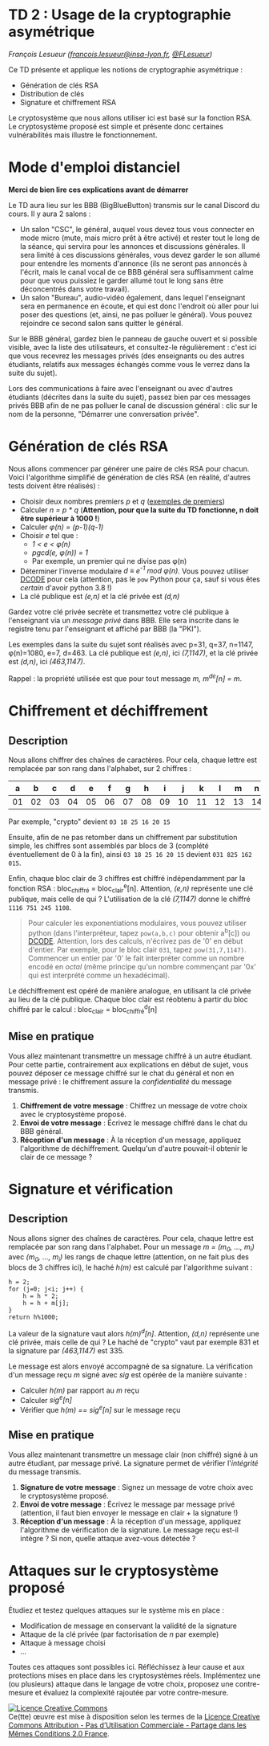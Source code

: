 # TD 2 : Usage de la cryptographie asymétrique

_François Lesueur ([francois.lesueur@insa-lyon.fr](mailto:francois.lesueur@insa-lyon.fr), [@FLesueur](https://twitter.com/FLesueur))_

Ce TD présente et applique les notions de cryptographie asymétrique :

* Génération de clés RSA
* Distribution de clés
* Signature et chiffrement RSA

Le cryptosystème que nous allons utiliser ici est basé sur la fonction RSA. Le cryptosystème proposé est simple et présente donc certaines vulnérabilités mais illustre le fonctionnement.

Mode d'emploi distanciel
========================

**Merci de bien lire ces explications avant de démarrer**

Le TD aura lieu sur les BBB (BigBlueButton) transmis sur le canal Discord du cours. Il y aura 2 salons :

* Un salon "CSC", le général, auquel vous devez tous vous connecter en mode micro (mute, mais micro prêt à être activé) et rester tout le long de la séance, qui servira pour les annonces et discussions générales. Il sera limité à ces discussions générales, vous devez garder le son allumé pour entendre les moments d'annonce (ils ne seront pas annoncés à l'écrit, mais le canal vocal de ce BBB général sera suffisamment calme pour que vous puissiez le garder allumé tout le long sans être déconcentrés dans votre travail).
* Un salon "Bureau", audio-vidéo également, dans lequel l'enseignant sera en permanence en écoute, et qui est donc l'endroit où aller pour lui poser des questions (et, ainsi, ne pas polluer le général). Vous pouvez rejoindre ce second salon sans quitter le général.

Sur le BBB général, gardez bien le panneau de gauche ouvert et si possible visible, avec la liste des utilisateurs, et consultez-le régulièrement : c'est ici que vous recevrez les messages privés (des enseignants ou des autres étudiants, relatifs aux messages échangés comme vous le verrez dans la suite du sujet).

Lors des communications à faire avec l'enseignant ou avec d'autres étudiants (décrites dans la suite du sujet), passez bien par ces messages privés BBB afin de ne pas polluer le canal de discussion général : clic sur le nom de la personne, "Démarrer une conversation privée".

Génération de clés RSA
======================

Nous allons commencer par générer une paire de clés RSA pour chacun. Voici l'algorithme simplifié de génération de clés RSA (en réalité, d'autres tests doivent être réalisés) :

* Choisir deux nombres premiers _p_ et _q_ ([exemples de premiers](https://fr.wikipedia.org/wiki/Liste_de_nombres_premiers))
* Calculer _n = p * q_ (__Attention, pour que la suite du TD fonctionne, n doit être supérieur à 1000 !__)
* Calculer _&phi;(n) = (p-1)(q-1)_
* Choisir _e_ tel que :
	* _1 < e < &phi;(n)_
	* _pgcd(e, &phi;(n)) = 1_
	* Par exemple, un premier qui ne divise pas &phi;(n)
* Déterminer l'inverse modulaire _d &equiv; e<sup>-1</sup> mod &phi;(n)_. Vous pouvez utiliser [DCODE](https://www.dcode.fr/inverse-modulaire) pour cela (attention, pas le `pow` Python pour ça, sauf si vous êtes *certain* d'avoir python 3.8 !) <!-- Vous pouvez utiliser [Wolfram Alpha](http://www.wolframalpha.com), avec une requête de la forme `7 ^ -1 mod 1147` (attention, pas le `pow` Python pour ça !) -->
* La clé publique est _(e,n)_ et la clé privée est _(d,n)_

Gardez votre clé privée secrète et transmettez votre clé publique à l'enseignant via un _message privé_ dans BBB. Elle sera inscrite dans le registre tenu par l'enseignant et affiché par BBB (la "PKI").

Les exemples dans la suite du sujet sont réalisés avec p=31, q=37, n=1147, &phi;(n)=1080, e=7, d=463. La clé publique est _(e,n)_, ici _(7,1147)_, et la clé privée est _(d,n)_, ici _(463,1147)_.

<!-- Code Python pour calculer _a<sup>-1</sup> mod b_ : `modinv(a,b)` disponible [ici](modinv.py) -->

Rappel : la propriété utilisée est que pour tout message _m, m<sup>de</sup>[n] = m_.

Chiffrement et déchiffrement
============================

Description
-----------

Nous allons chiffrer des chaînes de caractères. Pour cela, chaque lettre est remplacée par son rang dans l'alphabet, sur 2 chiffres :

|a|b|c|d|e|f|g|h|i|j|k|l|m|n|o|p|q|r|s|t|u|v|w|x|y|z|_|
|:---:|:---:|:---:|:---:|:---:|:---:|:---:|:---:|:---:|:---:|:---:|:---:|:---:|:---:|:---:|:---:|:---:|:---:|:---:|:---:|:---:|:---:|:---:|:---:|:---:|:---:|:---:|
|01|02|03|04|05|06|07|08|09|10|11|12|13|14|15|16|17|18|19|20|21|22|23|24|25|26|27|

Par exemple, "crypto" devient `03 18 25 16 20 15`

Ensuite, afin de ne pas retomber dans un chiffrement par substitution simple, les chiffres sont assemblés par blocs de 3 (complété éventuellement de 0 à la fin), ainsi `03 18 25 16 20 15` devient `031 825 162 015`.

Enfin, chaque bloc clair de 3 chiffres est chiffré indépendamment par la fonction RSA : bloc<sub>chiffré</sub> = bloc<sub>clair</sub><sup>e</sup>[n]. Attention, _(e,n)_ représente une clé publique, mais celle de qui ? L'utilisation de la clé _(7,1147)_ donne le chiffré `1116 751 245 1108`.

> Pour calculer les exponentiations modulaires, vous pouvez utiliser python (dans l'interpréteur, tapez `pow(a,b,c)` pour obtenir a<sup>b</sup>[c]) ou [DCODE](https://www.dcode.fr/exponentiation-modulaire)<!--[Wolfram Alpha](http://www.wolframalpha.com)-->. Attention, lors des calculs, n'écrivez pas de '0' en début d'entier. Par exemple, pour le bloc clair `031`, tapez `pow(31,7,1147)`. Commencer un entier par '0' le fait interpréter comme un nombre encodé en _octal_ (même principe qu'un nombre commençant par '0x' qui est interprété comme un hexadécimal).


Le déchiffrement est opéré de manière analogue, en utilisant la clé privée au lieu de la clé publique. Chaque bloc clair est réobtenu à partir du bloc chiffré par le calcul : bloc<sub>clair</sub> = bloc<sub>chiffré</sub><sup>d</sup>[n]

Mise en pratique
----------------

Vous allez maintenant transmettre un message chiffré à un autre étudiant. Pour cette partie, contrairement aux explications en début de sujet, vous pouvez déposer ce message chiffré sur le chat du général et non en message privé : le chiffrement assure la _confidentialité_ du message transmis.

1. **Chiffrement de votre message** : Chiffrez un message de votre choix avec le cryptosystème proposé.
2. **Envoi de votre message** : Écrivez le message chiffré dans le chat du BBB général.
3. **Réception d'un message** : À la réception d'un message, appliquez l'algorithme de déchiffrement. Quelqu'un d'autre pouvait-il obtenir le clair de ce message ?


Signature et vérification
=========================

Description
-----------

Nous allons signer des chaînes de caractères. Pour cela, chaque lettre est remplacée par son rang dans l'alphabet. Pour un message _m = (m<sub>0</sub>, ..., m<sub>i</sub>)_ avec _(m<sub>0</sub>, ..., m<sub>i</sub>)_ les rangs de chaque lettre (attention, on ne fait plus des blocs de 3 chiffres ici), le haché _h(m)_ est calculé par l'algorithme suivant :

	h = 2;
	for (j=0; j<i; j++) {
		h = h * 2;
		h = h + m[j];
	}
	return h%1000;

La valeur de la signature vaut alors _h(m)<sup>d</sup>[n]_. Attention, _(d,n)_ représente une clé privée, mais celle de qui ? Le haché de "crypto" vaut par exemple 831 et la signature par _(463,1147)_ est 335.

Le message est alors envoyé accompagné de sa signature. La vérification d'un message reçu _m_ signé avec _sig_ est opérée de la manière suivante :

* Calculer _h(m)_ par rapport au _m_ reçu
* Calculer _sig<sup>e</sup>[n]_
* Vérifier que _h(m) == sig<sup>e</sup>[n]_ sur le message reçu


Mise en pratique
----------------

Vous allez maintenant transmettre un message clair (non chiffré) signé à un autre étudiant, par message privé. La signature permet de vérifier l'_intégrité_ du message transmis.

1. **Signature de votre message** : Signez un message de votre choix avec le cryptosystème proposé.
1. **Envoi de votre message** : Écrivez le message par message privé (attention, il faut bien envoyer le message en clair + la signature !)
3. **Réception d'un message** : À la réception d'un message, appliquez l'algorithme de vérification de la signature. Le message reçu est-il intègre ? Si non, quelle attaque avez-vous détectée ?


Attaques sur le cryptosystème proposé
=====================================

Étudiez et testez quelques attaques sur le système mis en place :

* Modification de message en conservant la validité de la signature
* Attaque de la clé privée (par factorisation de _n_ par exemple)
* Attaque à message choisi
* ...

Toutes ces attaques sont possibles ici. Réfléchissez à leur cause et aux protections mises en place dans les cryptosystèmes réels. Implémentez une (ou plusieurs) attaque dans le langage de votre choix, proposez une contre-mesure et évaluez la complexité rajoutée par votre contre-mesure.


<a rel="license" href="http://creativecommons.org/licenses/by-nc-sa/2.0/fr/"><img alt="Licence Creative Commons" style="border-width:0" src="https://i.creativecommons.org/l/by-nc-sa/2.0/fr/88x31.png" /></a><br />Ce(tte) œuvre est mise à disposition selon les termes de la <a rel="license" href="http://creativecommons.org/licenses/by-nc-sa/2.0/fr/">Licence Creative Commons Attribution - Pas d’Utilisation Commerciale - Partage dans les Mêmes Conditions 2.0 France</a>.
